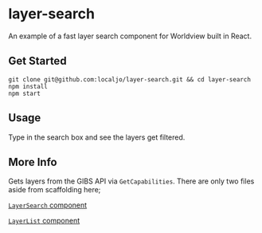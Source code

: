 # layer-search

An example of a fast layer search component for Worldview built in React.

## Get Started

```
git clone git@github.com:localjo/layer-search.git && cd layer-search
npm install
npm start
```

## Usage

Type in the search box and see the layers get filtered.

## More Info

Gets layers from the GIBS API via `GetCapabilities`. There are only two files aside from scaffolding here;

[`LayerSearch` component](https://github.com/localjo/layers-search/blob/master/src/components/LayerSearch/index.js)

[`LayerList` component](https://github.com/localjo/layers-search/blob/master/src/components/LayerList/index.js)
